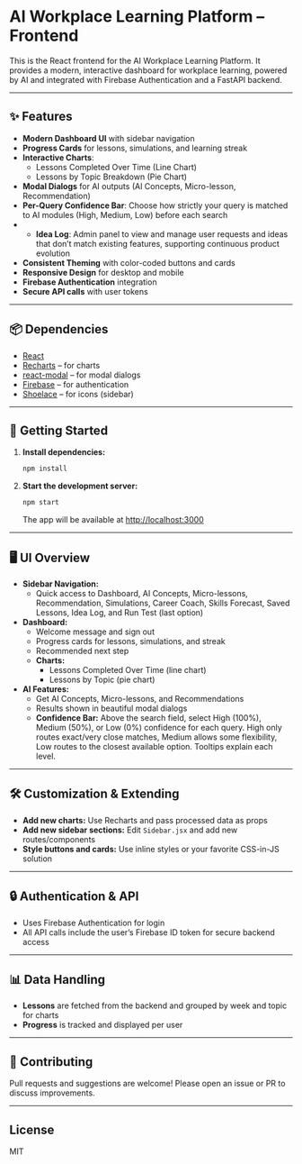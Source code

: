 # AI Workplace Learning Platform – Frontend

This is the React frontend for the AI Workplace Learning Platform. It provides a modern, interactive dashboard for workplace learning, powered by AI and integrated with Firebase Authentication and a FastAPI backend.

---

## ✨ Features

- **Modern Dashboard UI** with sidebar navigation
- **Progress Cards** for lessons, simulations, and learning streak
- **Interactive Charts**:
  - Lessons Completed Over Time (Line Chart)
  - Lessons by Topic Breakdown (Pie Chart)
- **Modal Dialogs** for AI outputs (AI Concepts, Micro-lesson, Recommendation)
- **Per-Query Confidence Bar**: Choose how strictly your query is matched to AI modules (High, Medium, Low) before each search
- - **Idea Log**: Admin panel to view and manage user requests and ideas that don’t match existing features, supporting continuous product evolution
- **Consistent Theming** with color-coded buttons and cards
- **Responsive Design** for desktop and mobile
- **Firebase Authentication** integration
- **Secure API calls** with user tokens

---

## 📦 Dependencies

- [React](https://reactjs.org/)
- [Recharts](https://recharts.org/) – for charts
- [react-modal](https://reactcommunity.org/react-modal/) – for modal dialogs
- [Firebase](https://firebase.google.com/) – for authentication
- [Shoelace](https://shoelace.style/) – for icons (sidebar)

---

## 🚀 Getting Started

1. **Install dependencies:**
   ```sh
   npm install
   ```
2. **Start the development server:**
   ```sh
   npm start
   ```
   The app will be available at [http://localhost:3000](http://localhost:3000)

---

## 🖥️ UI Overview

- **Sidebar Navigation:**
  - Quick access to Dashboard, AI Concepts, Micro-lessons, Recommendation, Simulations, Career Coach, Skills Forecast, Saved Lessons, Idea Log, and Run Test (last option)
- **Dashboard:**
  - Welcome message and sign out
  - Progress cards for lessons, simulations, and streak
  - Recommended next step
  - **Charts:**
    - Lessons Completed Over Time (line chart)
    - Lessons by Topic (pie chart)
- **AI Features:**
  - Get AI Concepts, Micro-lessons, and Recommendations
  - Results shown in beautiful modal dialogs
  - **Confidence Bar:** Above the search field, select High (100%), Medium (50%), or Low (0%) confidence for each query. High only routes exact/very close matches, Medium allows some flexibility, Low routes to the closest available option. Tooltips explain each level.

---

## 🛠️ Customization & Extending

- **Add new charts:** Use Recharts and pass processed data as props
- **Add new sidebar sections:** Edit `Sidebar.jsx` and add new routes/components
- **Style buttons and cards:** Use inline styles or your favorite CSS-in-JS solution

---

## 🔒 Authentication & API

- Uses Firebase Authentication for login
- All API calls include the user’s Firebase ID token for secure backend access

---

## 📊 Data Handling

- **Lessons** are fetched from the backend and grouped by week and topic for charts
- **Progress** is tracked and displayed per user

---

## 🤝 Contributing

Pull requests and suggestions are welcome! Please open an issue or PR to discuss improvements.

---

## License

MIT
